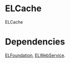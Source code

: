 # ELCache
ELCache

# Dependencies
[ELFoundation](https://github.com/Electrode-iOS/ELFoundation), [ELWebService](https://github.com/Electrode-iOS/ELWebService).

